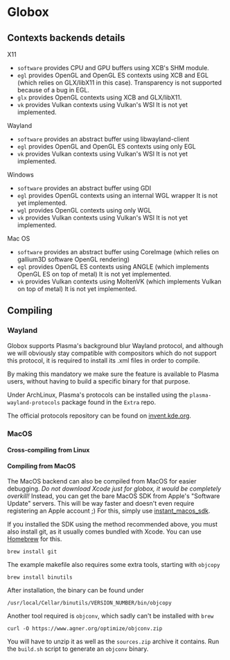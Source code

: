 # Globox

## Contexts backends details
X11
 - `software` provides CPU and GPU buffers using XCB's SHM module.
 - `egl` provides OpenGL and OpenGL ES contexts using XCB and EGL
   (which relies on GLX/libX11 in this case).
   Transparency is not supported because of a bug in EGL.
 - `glx` provides OpenGL contexts using XCB and GLX/libX11.
 - `vk` provides Vulkan contexts using Vulkan's WSI
   It is not yet implemented.

Wayland
 - `software` provides an abstract buffer using libwayland-client
 - `egl` provides OpenGL and OpenGL ES contexts using only EGL
 - `vk` provides Vulkan contexts using Vulkan's WSI
   It is not yet implemented.

Windows
 - `software` provides an abstract buffer using GDI
 - `egl` provides OpenGL contexts using an internal WGL wrapper
   It is not yet implemented.
 - `wgl` provides OpenGL contexts using only WGL
 - `vk` provides Vulkan contexts using Vulkan's WSI
   It is not yet implemented.

Mac OS
 - `software` provides an abstract buffer using CoreImage
   (which relies on gallium3D software OpenGL rendering)
 - `egl` provides OpenGL ES contexts using ANGLE
   (which implements OpenGL ES on top of metal)
   It is not yet implemented.
 - `vk` provides Vulkan contexts using MoltenVK
   (which implements Vulkan on top of metal)
   It is not yet implemented.

## Compiling
### Wayland
Globox supports Plasma's background blur Wayland protocol, and although we will
obviously stay compatible with compositors which do not support this protocol,
it is required to install its .xml files in order to compile.

By making this mandatory we make sure the feature is available to Plasma users,
without having to build a specific binary for that purpose.

Under ArchLinux, Plasma's protocols can be installed using the 
`plasma-wayland-protocols` package found in the `Extra` repo.

The official protocols repository can be found on
[invent.kde.org](https://invent.kde.org/libraries/plasma-wayland-protocols).

### MacOS
#### Cross-compiling from Linux

#### Compiling from MacOS
The MacOS backend can also be compiled from MacOS for easier debugging.
*Do not download Xcode just for globox, it would be completely overkill!*
Instead, you can get the bare MacOS SDK from Apple's "Software Update" servers.
This will be way faster and doesn't even require registering an Apple account ;)
For this, simply use [instant_macos_sdk](https://github.com/nullgemm/instant_macos_sdk).

If you installed the SDK using the method recommended above, you must also
install git, as it usually comes bundled with Xcode.
You can use [Homebrew](https://brew.sh) for this.
```
brew install git
```

The example makefile also requires some extra tools, starting with `objcopy`
```
brew install binutils
```

After installation, the binary can be found under
```
/usr/local/Cellar/binutils/VERSION_NUMBER/bin/objcopy
```

Another tool required is `objconv`, which sadly can't be installed with `brew`
```
curl -O https://www.agner.org/optimize/objconv.zip
```

You will have to unzip it as well as the `sources.zip` archive it contains.
Run the `build.sh` script to generate an `objconv` binary.
